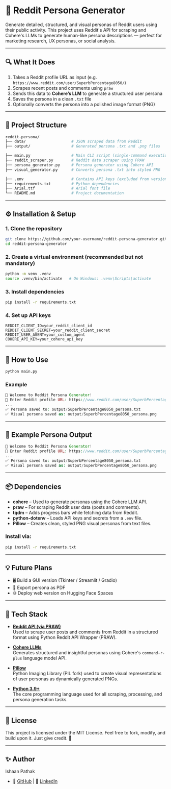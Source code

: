 # 🧠 Reddit Persona Generator

Generate detailed, structured, and visual personas of Reddit users using their public activity. This project uses Reddit's API for scraping and Cohere's LLMs to generate human-like persona descriptions — perfect for marketing research, UX personas, or social analysis.

---

## 🔍 What It Does

1. Takes a Reddit profile URL as input (e.g. `https://www.reddit.com/user/SuperbPercentage8050/`)
2. Scrapes recent posts and comments using `praw`
3. Sends this data to **Cohere’s LLM** to generate a structured user persona
4. Saves the persona in a clean `.txt` file
5. Optionally converts the persona into a polished image format (PNG)

---

## 📁 Project Structure

```graphql
reddit-persona/
├── data/                    # JSON scraped data from Reddit
├── output/                  # Generated persona .txt and .png files

├── main.py                  # Main CLI script (single-command execution)
├── reddit_scraper.py        # Reddit data scraper using PRAW
├── persona_generator.py     # Persona generator using Cohere API
├── visual_generator.py      # Converts persona .txt into styled PNG

├── .env                     # Contains API keys (excluded from version control)
├── requirements.txt         # Python dependencies
├── Arial.ttf                # Arial font file
└── README.md                # Project documentation
```


---

## ⚙️ Installation & Setup

### 1. Clone the repository

```bash
git clone https://github.com/your-username/reddit-persona-generator.git
cd reddit-persona-generator
```

### 2. Create a virtual environment (recommended but not mandatory)

```bash
python -m venv .venv
source .venv/bin/activate   # On Windows: .venv\Scripts\activate
```

### 3. Install dependencies

```bash
pip install -r requirements.txt
```

### 4. Set up API keys

```env
REDDIT_CLIENT_ID=your_reddit_client_id
REDDIT_CLIENT_SECRET=your_reddit_client_secret
REDDIT_USER_AGENT=your_custom_agent
COHERE_API_KEY=your_cohere_api_key
```

---

## 🚀 How to Use

```bash
python main.py
```

### Example
```php
👋 Welcome to Reddit Persona Generator!
🔗 Enter Reddit profile URL: https://www.reddit.com/user/SuperbPercentage8050/
...
✅ Persona saved to: output/SuperbPercentage8050_persona.txt
✅ Visual persona saved as: output/SuperbPercentage8050_persona.png
```

---

## 🧠 Example Persona Output

```php
👋 Welcome to Reddit Persona Generator!
🔗 Enter Reddit profile URL: https://www.reddit.com/user/SuperbPercentage8050/
...
✅ Persona saved to: output/SuperbPercentage8050_persona.txt
✅ Visual persona saved as: output/SuperbPercentage8050_persona.png
```

---

## 📦 Dependencies

- **cohere** – Used to generate personas using the Cohere LLM API.
- **praw** – For scraping Reddit user data (posts and comments).
- **tqdm** – Adds progress bars while fetching data from Reddit.
- **python-dotenv** – Loads API keys and secrets from a `.env` file.
- **Pillow** – Creates clean, styled PNG visual personas from text files.

### Install via:
```bash
pip install -r requirements.txt
```

---

## 💡 Future Plans

- 🖥️ Build a GUI version (Tkinter / Streamlit / Gradio)
- 📄 Export persona as PDF
- 🌐 Deploy web version on Hugging Face Spaces

---

## 🧪 Tech Stack

- [**Reddit API (via PRAW)**](https://praw.readthedocs.io/en/stable/)  
  Used to scrape user posts and comments from Reddit in a structured format using Python Reddit API Wrapper (PRAW).

- [**Cohere LLMs**](https://cohere.com/)  
  Generates structured and insightful personas using Cohere's `command-r-plus` language model API.

- [**Pillow**](https://pillow.readthedocs.io/en/stable/)  
  Python Imaging Library (PIL fork) used to create visual representations of user personas as dynamically generated PNGs.

- [**Python 3.9+**](https://www.python.org/)  
  The core programming language used for all scraping, processing, and persona generation tasks.

---

## 📜 License
This project is licensed under the MIT License.
Feel free to fork, modify, and build upon it. Just give credit. 🙌

---

## ✨ Author
 Ishaan Pathak
 - 🔗 [GitHub](https://github.com/IshaanPathak25) | 💼 [LinkedIn](https://www.linkedin.com/in/ishaan-pathak-04484325b/)

